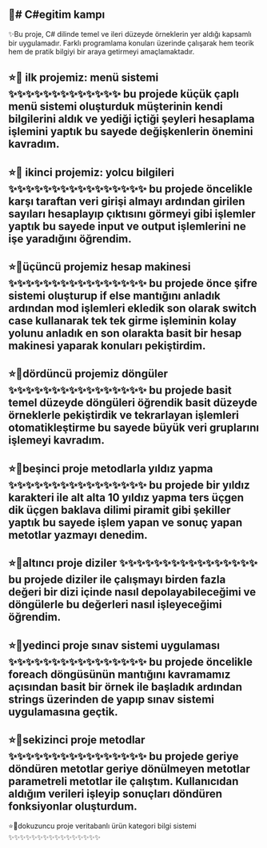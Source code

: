 🐥# C#egitim kampı 
------------------------------------------------------------------------------------------------
✨Bu proje, C# dilinde temel ve ileri düzeyde örneklerin yer aldığı kapsamlı bir uygulamadır. Farklı programlama konuları üzerinde çalışarak hem teorik hem de pratik bilgiyi bir araya getirmeyi amaçlamaktadır.

⭐🌙 ilk projemiz: menü sistemi 
✨✨✨✨✨✨✨✨✨✨✨✨✨
bu projede küçük çaplı menü sistemi oluşturduk müşterinin kendi bilgilerini aldık ve yediği içtiği şeyleri hesaplama işlemini yaptık bu sayede değişkenlerin önemini kavradım.
-------------------------------------------------------------------------------------------------
⭐🌙 ikinci projemiz: yolcu bilgileri
✨✨✨✨✨✨✨✨✨✨✨✨✨✨✨✨
bu projede öncelikle karşı taraftan veri girişi almayı ardından girilen sayıları hesaplayıp çıktısını görmeyi gibi işlemler yaptık bu sayede input ve output işlemlerini ne işe yaradığını öğrendim.
--------------------------------------------------------------------------------------------------
⭐🌙üçüncü projemiz hesap makinesi 
✨✨✨✨✨✨✨✨✨✨✨✨✨✨✨✨
bu projede önce şifre sistemi oluşturup if else mantığını anladık ardından mod işlemleri ekledik son olarak switch case kullanarak tek tek girme işleminin kolay yolunu anladık en son olarakta basit bir hesap makinesi yaparak konuları pekiştirdim.
--------------------------------------------------------------------------------------------------
⭐🌙dördüncü projemiz döngüler
✨✨✨✨✨✨✨✨✨✨✨✨✨✨✨✨
bu projede basit temel düzeyde döngüleri öğrendik basit düzeyde örneklerle pekiştirdik ve tekrarlayan işlemleri otomatikleştirme bu sayede büyük veri gruplarını işlemeyi kavradım.
--------------------------------------------------------------------------------------------------
⭐🌙beşinci proje metodlarla yıldız yapma
✨✨✨✨✨✨✨✨✨✨✨✨✨✨✨✨
bu projede bir yıldız karakteri ile alt alta 10 yıldız yapma ters üçgen dik üçgen baklava dilimi piramit gibi şekiller yaptık bu sayede işlem yapan ve sonuç yapan metotlar yazmayı denedim.
--------------------------------------------------------------------------------------------------
⭐🌙altıncı proje diziler
✨✨✨✨✨✨✨✨✨✨✨✨✨✨✨✨
bu projede diziler ile çalışmayı birden fazla değeri bir dizi içinde nasıl depolayabileceğimi ve döngülerle bu değerleri nasıl işleyeceğimi öğrendim.
--------------------------------------------------------------------------------------------------
⭐🌙yedinci proje sınav sistemi uygulaması 
✨✨✨✨✨✨✨✨✨✨✨✨✨✨✨✨
bu projede öncelikle foreach döngüsünün mantığını kavramamız açısından basit bir örnek ile başladık ardından strings üzerinden de yapıp sınav sistemi uygulamasına geçtik.
--------------------------------------------------------------------------------------------------
⭐🌙sekizinci proje metodlar
✨✨✨✨✨✨✨✨✨✨✨✨✨✨✨✨
bu projede geriye döndüren metotlar geriye dönülmeyen metotlar parametreli metotlar ile çalıştım. Kullanıcıdan aldığım verileri işleyip sonuçları döndüren fonksiyonlar oluşturdum.
--------------------------------------------------------------------------------------------------
⭐🌙dokuzuncu proje veritabanlı ürün kategori bilgi sistemi 
✨✨✨✨✨✨✨✨✨✨✨✨✨✨✨✨
